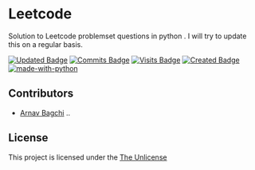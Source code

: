 # Leetcode
Solution to Leetcode problemset questions in python . I will try to update this on a regular basis. 

[![Updated Badge](https://badges.pufler.dev/updated/thewires2/Leetcode?color=purple)](https://badges.pufler.dev)
[![Commits Badge](https://badges.pufler.dev/commits/monthly/thewires2?color=yellow)](https://badges.pufler.dev)
[![Visits Badge](https://badges.pufler.dev/visits/thewires2/Leetcode?color=red)](https://badges.pufler.dev)
[![Created Badge](https://badges.pufler.dev/created/thewires2/Leetcode?color=blue)](https://badges.pufler.dev)
[![made-with-python](https://img.shields.io/badge/Made%20with-Python-1f425f.svg)](https://www.python.org/)

<!--
Readme
-->



## Contributors 
* [Arnav Bagchi](https://github.com/thewires2) ..	

## License

This project is licensed under the [The Unlicense](https://choosealicense.com/licenses/unlicense/#)
